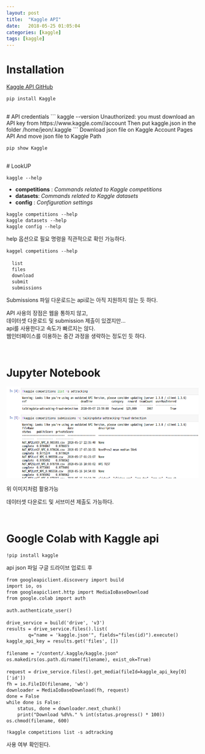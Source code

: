 ```yaml
---
layout: post
title:  "Kaggle API"
date:   2018-05-25 01:05:04
categories: [kaggle]
tags: [kaggle]
---
```


# Installation
[Kaggle API GitHub](https://github.com/Kaggle/kaggle-api)
```
pip install Kaggle
```
<br>
# API credentials
```
kaggle --version
Unauthorized: you must download an API key from https://www.kaggle.com/<username>/account
Then put kaggle.json in the folder /home/jeon/.kaggle
```
Download json file on Kaggle Account Pages API  
And move json file to Kaggle Path  

```
pip show Kaggle
```

<br>
# LookUP

```
kaggle --help
```
* **competitions** : *Commands related to Kaggle competitions*
* **datasets**: *Commands related to Kaggle datasets*
* **config** : *Configuration settings*

```
kaggle competitions --help
kaggle datasets --help
kaggle config --help
```

help 옵션으로 필요 명령을 직관적으로 확인 가능하다.  

```
kaggel competitions --help

  list
  files
  download
  submit
  submissions
```


Submissions 파일 다운로드는 api로는 아직 지원하지 않는 듯 하다.  

API 사용의 장점은 웹을 통하지 않고,   
데이터셋 다운로드 및 submission 제출이 있겠지만...   
api를 사용한다고 속도가 빠르지는 않다.  
웹인터페이스를 이용하는 중간 과정을 생략하는 정도인 듯 하다.   

<br>


# Jupyter Notebook


![jupyter](/images/kaggleapi/jupyter.png)

위 이미지처럼 활용가능  


데이터셋 다운로드 및 서브미션 제출도 가능하다.  

<br>

# Google Colab with Kaggle api
```
!pip install kaggle
```
api json 파일 구글 드라이브 업로드 후   

```
from googleapiclient.discovery import build
import io, os
from googleapiclient.http import MediaIoBaseDownload
from google.colab import auth

auth.authenticate_user()

drive_service = build('drive', 'v3')
results = drive_service.files().list(
        q="name = 'kaggle.json'", fields="files(id)").execute()
kaggle_api_key = results.get('files', [])

filename = "/content/.kaggle/kaggle.json"
os.makedirs(os.path.dirname(filename), exist_ok=True)

request = drive_service.files().get_media(fileId=kaggle_api_key[0]['id'])
fh = io.FileIO(filename, 'wb')
downloader = MediaIoBaseDownload(fh, request)
done = False
while done is False:
    status, done = downloader.next_chunk()
    print("Download %d%%." % int(status.progress() * 100))
os.chmod(filename, 600)
```
```
!kaggle competitions list -s adtracking
```

사용 여부 확인된다.   
